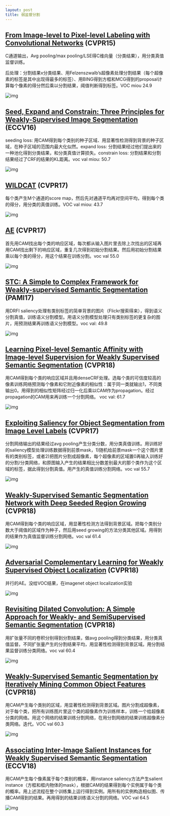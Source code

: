 ```yaml
---
layout: post
title: 弱监督分割
---
```

## [From Image-level to Pixel-level Labeling with Convolutional Networks](https://arxiv.org/pdf/1411.6228.pdf) (CVPR15)
C通道输出，Avg pooling/max pooling/LSE得C维向量（分类结果），用分类真值监督训练。

后处理：分割结果x分类结果、用Felzenszwalb’s超像素处理分割结果（每个超像素的标签是其中出现得最多的标签）、用BING得到方框和MCG得到的proposal计算每个像素的得分然后乘以分割结果，阈值判断得到标签。VOC miou 24.9

![img](https://github.com/zengxianyu/hehe/blob/master/_posts/0918/1.png)

## [Seed, Expand and Constrain: Three Principles for Weakly-Supervised Image Segmentation](https://arxiv.org/pdf/1603.06098.pdf) (ECCV16)
seeding loss: 用CAM得到每个类别的种子区域、用显著性检测得到背景的种子区域，在种子区域的范围内最大化似然。expand loss: 分割结果经过他们提出来的一种池化得到分类结果，和分类真值计算损失。constrain loss: 分割结果和分割结果经过了CRF的结果的KL距离。voc val miou: 50.7

![img](0918/2.png)

## [WILDCAT](http://webia.lip6.fr/~durandt/pdfs/2017_CVPR/Durand_WILDCAT_CVPR_2017.pdf) (CVPR17)
每个类产生M个通道的score map，然后先对通道平均再对空间平均，得到每个类的得分，用分类的真值训练。VOC val miou: 43.7

![img](0918/3.png)

## [AE](https://arxiv.org/pdf/1703.08448.pdf) (CVPR17)
首先用CAM找出每个类的响应区域，每次都从输入图片里去除上次找出的区域再用CAM找出剩下的响应区域，重复几次得到初始分割结果。然后用初始分割结果乘以每个类的得分，用这个结果在训练分割。voc val 55.0

![img](0918/4.png)

## [STC: A Simple to Complex Framework for Weakly-supervised Semantic Segmentation](https://arxiv.org/pdf/1509.03150.pdf) (PAMI17)
用DRFI saliency处理有类别标签的简单背景的图片（Flickr搜索得来），得到语义分割真值，训练语义分割模型。用语义分割模型处理只有类别标签的更复杂的图片，用预测结果再训练语义分割模型。voc val: 49.8

![img](0918/5.png)

## [Learning Pixel-level Semantic Affinity with Image-level Supervision for Weakly Supervised Semantic Segmentation](https://arxiv.org/pdf/1803.10464.pdf) (CVPR18)
用CAM得到每个类的响应区域并且用denseCRF处理。选每个类的可信度较高的像素训练网络预测每个像素和它附近像素的相似性：属于同一类就输出1，不同类输出0。用得到的相似性矩阵经过归一化后乘以CAM作为propagation。经过propagation的CAM用来再训练一个分割网络。
voc val: 61.7

![img](0918/6.png)

## [Exploiting Saliency for Object Segmentation from Image Level Labels](https://arxiv.org/pdf/1701.08261.pdf) (CVPR17)
分割网络输出的结果经过avg pooling产生分类分数，用分类真值训练。用训练好的saliency模型处理训练数据得到前景mask，1)随机给前景mask一个这个图片里有的类别标签，或者2)把图片分割成超像素，每个超像素的区域置0再输入训练好的分割/分类网络，和原图输入产生的结果相比分数差别最大的那个类作为这个区域的标签，据此得到分割真值。用产生的真值训练分割网络。voc val 55.7

![img](0918/7.png)

## [Weakly-Supervised Semantic Segmentation Network with Deep Seeded Region Growing](http://openaccess.thecvf.com/content_cvpr_2018/papers/Huang_Weakly-Supervised_Semantic_Segmentation_CVPR_2018_paper.pdf) (CVPR18)
用CAM得到每个类的响应区域，用显著性检测方法得到背景区域。把每个类别分数大于阈值的区域作为种子，然后用seed growing的方法分类其他区域。用得到的结果作为真值监督训练分割网络。voc val 61.4

![img](0918/8.png)

## [Adversarial Complementary Learning for Weakly Supervised Object Localization](https://arxiv.org/pdf/1804.06962v1.pdf) (CVPR18)
并行的AE。没给VOC结果，在imagenet object localization实验

![img](0918/9.png)

## [Revisiting Dilated Convolution: A Simple Approach for Weakly- and SemiSupervised Semantic Segmentation](https://arxiv.org/pdf/1805.04574.pdf) (CVPR18)
用扩张量不同的卷积分别得到分割结果，做avg pooling得到分类结果，用分类真值监督。不同扩张量产生的分割结果平均，用显著性检测得到背景区域。用分割结果监督训练分类网络。voc val 60.4

![img](0918/10.png)

## [Weakly-Supervised Semantic Segmentation by Iteratively Mining Common Object Features](https://arxiv.org/pdf/1806.04659v1.pdf) (CVPR18)
用CAM产生每个类别的区域，用显著性检测得到背景区域。图片分割成超像素，对于每个类，把所有训练图片里这个类的超像素作为训练样本，训练一个给超像素分类的网络。用这个网络的结果训练分割网络，在用分割网络的结果训练超像素分类网络。迭代。VOC val 60.3

![img](0918/11.png)

## [Associating Inter-Image Salient Instances for Weakly Supervised Semantic Segmentation](http://openaccess.thecvf.com/content_ECCV_2018/papers/Ruochen_Fan_Associating_Inter-Image_Salient_ECCV_2018_paper.pdf) (ECCV18)
用CAM产生每个像素属于每个类别的概率，用instance saliency方法产生salient instance（方框和框内物体的mask），根据CAM的结果得到每个实例属于每个类的概率。用上述流程在整个训练集上运行得到实例。用所有的实例构造相似图、传播CAM得到的结果。再用得到的结果训练语义分割的网络。VOC val 64.5

![img](0918/12.png)
